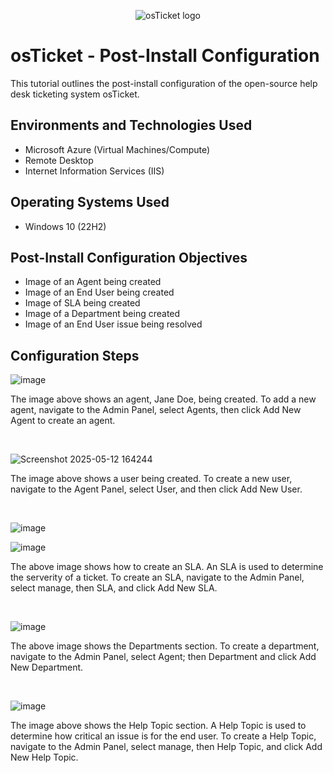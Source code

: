 <p align="center">
<img src="https://i.imgur.com/Clzj7Xs.png" alt="osTicket logo"/>
</p>

<h1>osTicket - Post-Install Configuration</h1>
This tutorial outlines the post-install configuration of the open-source help desk ticketing system osTicket.<br />






<h2>Environments and Technologies Used</h2>

- Microsoft Azure (Virtual Machines/Compute)
- Remote Desktop
- Internet Information Services (IIS)

<h2>Operating Systems Used </h2>

- Windows 10</b> (22H2)

<h2>Post-Install Configuration Objectives</h2>

- Image of an Agent being created
- Image of an End User being created
- Image of SLA being created
- Image of a Department being created
- Image of an End User issue being resolved


<h2>Configuration Steps</h2>

<p>
  
![image](https://github.com/user-attachments/assets/17f21da3-8e49-462b-9fc8-16c99bae73d2)

  
</p>
<p>
The image above shows an agent, Jane Doe, being created. To add a new agent, navigate to the Admin Panel, select Agents, then click Add New Agent to create an agent.
</p>
<br />

<p>
  
![Screenshot 2025-05-12 164244](https://github.com/user-attachments/assets/eba25ec3-7f58-4fc2-b6de-52d0c6fd3c1c)

</p>
<p>
The image above shows a user being created. To create a new user, navigate to the Agent Panel, select User, and then click Add New User.
</p>
<br />

<p>
  
![image](https://github.com/user-attachments/assets/62dd2def-de94-4fe2-b4df-a9c30d3651bf)

![image](https://github.com/user-attachments/assets/5d9e48a1-8062-4120-9b01-1fa3fa2d4c85)


<p>
The above image shows how to create an SLA. An SLA is used to determine the serverity of a ticket. To create an SLA, navigate to the Admin Panel, select manage, then SLA, and click Add New SLA.
</p>
<br />


![image](https://github.com/user-attachments/assets/fb4cf7e8-9497-4ca3-9299-2d8fc3f8afbc)


</p>
<p>
The above image shows the Departments section. To create a department, navigate to the Admin Panel, select Agent; then Department and click Add New Department.


</p>
<br />

![image](https://github.com/user-attachments/assets/6553c2a6-4170-4d2e-bca2-b91d4414def2)


</p>
<p>

The image above shows the Help Topic section. A Help Topic is used to determine how critical an issue is for the end user. To create a Help Topic, navigate to the Admin Panel, select manage, then Help Topic, and click Add New Help Topic.

</p>
<p>
